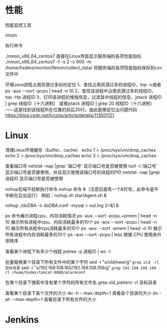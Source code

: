 # 性能

性能监控工具

nmon

执行命令

./nmon_x86_64_centos7	直接在Linux界面显示服务端的各项性能指标
./nmon_x86_64_centos7 -f -s 2 -c 600 -m /home/hxdms/monitor/Nmon/collect_data/	将服务端的各项性能指标保存到csv文件中



环境Java进程占用资源过多如何定位
1、查找占用资源过多的进程ID，top -c或者ps -aux --sort -pcpu | head -n 10
2、查找该进程中占用资源过多的线程ID，top -Hp 进程ID
3、打印该进程的堆栈信息，过滤其中线程的信息，jstack 进程ID | grep 线程ID（十六进制）
或者jstack 进程ID | grep 20 线程ID（十六进制）——这是找到该线程所在位置的前后20行，由此能够定位出问题代码
https://blog.csdn.net/lcczpp/article/details/113501121

# Linux

清理Linux环境缓存（buffer、cache）
echo 1 > /proc/sys/vm/drop_caches
echo 2 > /proc/sys/vm/drop_caches
echo 3 > /proc/sys/vm/drop_caches











查看端口号
netstat -nap |grep '端口号'	显示端口号是否被使用
lsof -i:'端口号'			显示端口号是否被使用，并且显示使用该端口号的进程的PID
netstat -nap |grep 进程ID		显示端口号是否被使用

nohup后端不挂断执行命令
nohup 命令 &（注意后面有一个&符号，此命令是不中断在后台运行）
例如：nohup sh startAgent.sh &

nohup ./doDBA -c doDBA.conf -mysql > out.log 2>&1 &



ps 命令展示进程cpu、内存消耗情况
ps -aux --sort -pcpu,+pmem | head -n 10	展示所有进程中cpu、内存消耗最多的10个
ps -aux --sort -pcpu | head -n 10		展示所有进程中cpu消耗最多的10个
ps -aux --sort -pmem | head -n 10		展示所有进程中内存消耗最多的10个
ps -aux --sort -pcpu | less			根据 CPU 使用来升序排序

查看某个进程下有多少个线程
pstree -p 进程ID | wc -l

批量替换某个目录下所有文件中的某个字符
sed -i "s/old/new/g" `grep old -rl 目标目录`
sed -i "s/192.168.108.160/192.168.108.159/g" `grep 192.168.108.160 -rl /home/hxdms/tomcat-8080/alarmconf`

在某个目录下搜索中含有某个字符的所有文件名
grep old_pattern -rl 目标目录

查看某个目录下各个文件的大小
du -h --max-depth=1		查看各个目录的大小
du -ah --max-depth=1		查看目录下所有文件的大小



# Jenkins